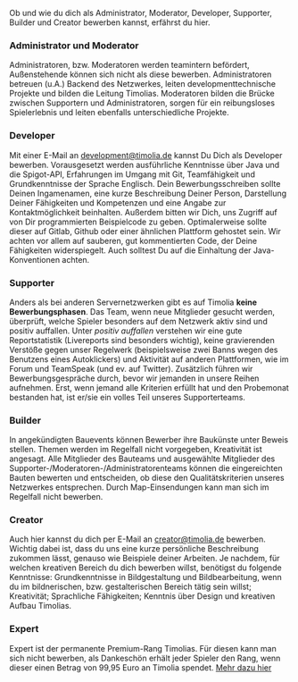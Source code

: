 Ob und wie du dich als Administrator, Moderator, Developer, Supporter, Builder und Creator bewerben kannst, erfährst du hier.

### Administrator und Moderator
Administratoren, bzw. Moderatoren werden teamintern befördert, Außenstehende können sich nicht als diese bewerben. Administratoren betreuen 
(u.A.) Backend des Netzwerkes, leiten developmenttechnische Projekte und bilden die Leitung Timolias. Moderatoren bilden die Brücke zwischen 
Supportern und Administratoren, sorgen für ein reibungsloses Spielerlebnis und leiten ebenfalls unterschiedliche Projekte.

### Developer
Mit einer E-Mail an <a href="mailto:development@timolia.de">development@timolia.de</a> kannst Du Dich als Developer bewerben. 
Vorausgesetzt werden ausführliche Kenntnisse über Java und die Spigot-API, Erfahrungen im Umgang mit Git, Teamfähigkeit und 
Grundkenntnisse der Sprache Englisch. Dein Bewerbungsschreiben sollte Deinen Ingamenamen, eine kurze Beschreibung Deiner Person, Darstellung 
Deiner Fähigkeiten und Kompetenzen und eine Angabe zur Kontaktmöglichkeit beinhalten. 
Außerdem bitten wir Dich, uns Zugriff auf von Dir programmierten Beispielcode zu geben. Optimalerweise sollte dieser auf Gitlab, Github 
oder einer ähnlichen Plattform gehostet sein. Wir achten vor allem auf sauberen, gut kommentierten Code, der Deine Fähigkeiten widerspiegelt. 
Auch solltest Du auf die Einhaltung der Java-Konventionen achten.

### Supporter
Anders als bei anderen Servernetzwerken gibt es auf Timolia <b>keine Bewerbungsphasen</b>. Das Team, wenn neue Mitglieder gesucht werden, 
überprüft, welche Spieler besonders auf dem Netzwerk aktiv sind und positiv auffallen. Unter <i>positiv auffallen</i> verstehen wir eine 
gute Reportstatistik (Livereports sind besonders wichtig), keine gravierenden Verstöße gegen unser Regelwerk (beispielsweise zwei Banns 
wegen des Benutzens eines Autoklickers) und Aktivität auf anderen Plattformen, wie im Forum und TeamSpeak (und ev. auf Twitter). 
Zusätzlich führen wir Bewerbungsgespräche durch, bevor wir jemanden in unsere Reihen aufnehmen. Erst, wenn jemand alle Kriterien erfüllt hat 
und den Probemonat bestanden hat, ist er/sie ein volles Teil unseres Supporterteams.

### Builder
In angekündigten Bauevents können Bewerber ihre Baukünste unter Beweis stellen. Themen werden im Regelfall nicht vorgegeben, Kreativität 
ist angesagt. Alle Mitglieder des Bauteams und ausgewählte Mitglieder des Supporter-/Moderatoren-/Administratorenteams können die eingereichten 
Bauten bewerten und entscheiden, ob diese den Qualitätskriterien unseres Netzwerkes entsprechen. Durch Map-Einsendungen kann man 
sich im Regelfall nicht bewerben.

### Creator
Auch hier kannst du dich per E-Mail an <a href="mailto:creator@timolia.de">creator@timolia.de</a> bewerben. Wichtig dabei ist, 
dass du uns eine kurze persönliche Beschreibung zukommen lässt, genauso wie Beispiele deiner Arbeiten. Je nachdem, für welchen kreativen 
Bereich du dich bewerben willst, benötigst du folgende Kenntnisse: Grundkenntnisse in Bildgestaltung und Bildbearbeitung, wenn du im 
bildnerischen, bzw. gestalterischen Bereich tätig sein willst; Kreativität; Sprachliche Fähigkeiten; Kenntnis über Design und 
kreativen Aufbau Timolias.

### Expert
Expert ist der permanente Premium-Rang Timolias. Für diesen kann man sich nicht bewerben, als Dankeschön erhält jeder Spieler den Rang, 
wenn dieser einen Betrag von 99,95 Euro an Timolia spendet. [Mehr dazu hier](/ranks/premium/)